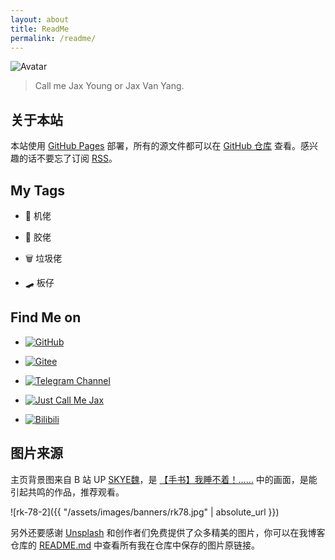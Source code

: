 ```yaml
---
layout: about
title: ReadMe
permalink: /readme/
---
```


<img src="{{ '/assets/images/avatar.png' | absolute_url }}" alt="Avatar" class="avatar">

> Call me Jax Young or Jax Van Yang.

## 关于本站

本站使用 [GitHub Pages](https://pages.github.com) 部署，所有的源文件都可以在 [GitHub 仓库](https://github.com/JaxVanYang/jaxvanyang.github.io) 查看。感兴趣的话不要忘了订阅 [RSS](https://jaxvanyang.github.io/feed.xml)。

## My Tags

- 📱 机佬

- 🤖 胶佬

- 🗑️ 垃圾佬

- 🛹 板仔

## Find Me on

- [![GitHub](https://img.shields.io/badge/GitHub-JaxVanYang-blue?style=social&logo=github)](https://github.com/JaxVanYang)

- [![Gitee](https://img.shields.io/badge/Gitee-Jax%20Young-blue?style=social&logo=gitee)](https://gitee.com/Jaxvanyang)

- [![Telegram Channel](https://img.shields.io/badge/Telegram%20Channel-Just%20Call%20Me%20Jax-blue?style=social&logo=telegram)](https://t.me/jaxvanyang_spam)

- [![Just Call Me Jax](https://img.shields.io/badge/%E5%8D%9A%E5%AE%A2%E5%9B%AD-Jax%20Van%20Yang%20%E7%9A%84%E5%8D%9A%E5%AE%A2-blue?style=social)](https://www.cnblogs.com/jaxvanyang/)

- [![Bilibili](https://img.shields.io/badge/Bilibili-蝇营狗苟之辈-blue?style=social&logo=bilibili)](https://space.bilibili.com/39860412)

## 图片来源

主页背景图来自 B 站 UP [SKYE魏](https://space.bilibili.com/7198448)，是 [【手书】我睡不着！……](https://www.bilibili.com/video/BV1Lf4y1N7f8) 中的画面，是能引起共鸣的作品，推荐观看。

![rk-78-2]({{ "/assets/images/banners/rk78.jpg" | absolute_url }})

另外还要感谢 [Unsplash](https://unsplash.com) 和创作者们免费提供了众多精美的图片，你可以在我博客仓库的 [README.md](https://github.com/jaxvanyang/jaxvanyang.github.io/blob/main/README.md#image-source) 中查看所有我在仓库中保存的图片原链接。
